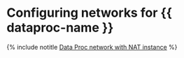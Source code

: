 # Configuring networks for {{ dataproc-name }}

{% include notitle [Data Proc network with NAT instance](../../_tutorials/routing/data-proc-nat-instance.md) %}
